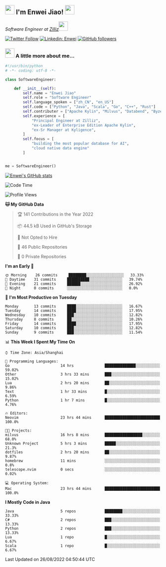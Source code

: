 <h2><img src="https://emojis.slackmojis.com/emojis/images/1531849430/4246/blob-sunglasses.gif?1531849430" width="30"/> I'm  Enwei Jiao! <img src="https://media.giphy.com/media/juBt25nT1KGys/giphy.gif" width=30> </h2>
<!-- <img align='right' src="https://media.giphy.com/media/M9gbBd9nbDrOTu1Mqx/giphy.gif" width="230"> -->
<p><em>Software Engineer at <a href="https://zilliz.com/">Zilliz</a><img src="https://media.giphy.com/media/WUlplcMpOCEmTGBtBW/giphy.gif" width="30"></em></p>

[![Twitter Follow](https://img.shields.io/twitter/follow/misteranmol?label=Follow)](https://twitter.com/intent/follow?screen_name=EnweiJiao)
[![Linkedin: Enwei](https://img.shields.io/badge/-enwei-blue?style=&logo=Linkedin&logoColor=white&link=https://www.linkedin.com/in/enwei-jiao-41192a97)](https://www.linkedin.com/in/enwei-jiao-41192a97/)
[![GitHub followers](https://img.shields.io/github/followers/jiaoew1991?label=Follow&style=social)](https://github.com/jiaoew1991)


### <img src="https://media.giphy.com/media/VgCDAzcKvsR6OM0uWg/giphy.gif" width="30"> A little more about me...  

```python
#!/usr/bin/python
# -*- coding: utf-8 -*-

class SoftwareEngineer:

    def __init__(self):
        self.name = "Enwei Jiao"
        self.role = "Software Engineer"
        self.language_spoken = ["zh_CN", "en_US"]
        self.code = ["Python", "Java", "Scala", "Go", "C++", "Rust"]
        self.contributer = ["Apache Kylin", "Milvus", "Databend", "Byzer-Lang"]
        self.experience = [
            "Principal Engineer at Zilliz",
            "ex-Leader of Enterprise Edition Apache Kylin",
            "ex-Sr Manager at Kyligence",
        ]
        self.focus = [
            "building the most popular database for AI",
            "cloud native data engine"
        ]


me = SoftwareEngineer()
```

[![Enwei's GitHub stats](https://github-readme-stats.vercel.app/api?username=jiaoew1991&count_private=true&show_icons=true)](https://github.com/jiaoew1991/jiaoew1991)

<!-- [![Top Langs](https://github-readme-stats.vercel.app/api/top-langs/?username=jiaoew1991&layout=compact)](https://github.com/jiaoew1991/jiaoew1991) -->

<!--START_SECTION:waka-->
![Code Time](http://img.shields.io/badge/Code%20Time-104%20hrs%203%20mins-blue)

![Profile Views](http://img.shields.io/badge/Profile%20Views-8-blue)

**🐱 My GitHub Data** 

> 🏆 141 Contributions in the Year 2022
 > 
> 📦 44.5 kB Used in GitHub's Storage 
 > 
> 🚫 Not Opted to Hire
 > 
> 📜 46 Public Repositories 
 > 
> 🔑 0 Private Repositories  
 > 
**I'm an Early 🐤** 

```text
🌞 Morning    26 commits     ████████░░░░░░░░░░░░░░░░░   33.33% 
🌆 Daytime    31 commits     ██████████░░░░░░░░░░░░░░░   39.74% 
🌃 Evening    21 commits     ██████░░░░░░░░░░░░░░░░░░░   26.92% 
🌙 Night      0 commits      ░░░░░░░░░░░░░░░░░░░░░░░░░   0.0%

```
📅 **I'm Most Productive on Tuesday** 

```text
Monday       13 commits     ████░░░░░░░░░░░░░░░░░░░░░   16.67% 
Tuesday      14 commits     ████░░░░░░░░░░░░░░░░░░░░░   17.95% 
Wednesday    10 commits     ███░░░░░░░░░░░░░░░░░░░░░░   12.82% 
Thursday     8 commits      ██░░░░░░░░░░░░░░░░░░░░░░░   10.26% 
Friday       14 commits     ████░░░░░░░░░░░░░░░░░░░░░   17.95% 
Saturday     10 commits     ███░░░░░░░░░░░░░░░░░░░░░░   12.82% 
Sunday       9 commits      ███░░░░░░░░░░░░░░░░░░░░░░   11.54%

```


📊 **This Week I Spent My Time On** 

```text
⌚︎ Time Zone: Asia/Shanghai

💬 Programming Languages: 
Go                       14 hrs              ██████████████░░░░░░░░░░░   59.02% 
Other                    3 hrs 33 mins       ███░░░░░░░░░░░░░░░░░░░░░░   15.02% 
Lua                      2 hrs 20 mins       ██░░░░░░░░░░░░░░░░░░░░░░░   9.86% 
Text                     1 hr 33 mins        █░░░░░░░░░░░░░░░░░░░░░░░░   6.59% 
Python                   1 hr 7 mins         █░░░░░░░░░░░░░░░░░░░░░░░░   4.76%

🔥 Editors: 
Neovim                   23 hrs 44 mins      █████████████████████████   100.0%

🐱‍💻 Projects: 
milvus                   16 hrs 8 mins       █████████████████░░░░░░░░   68.0% 
Unknown Project          5 hrs 3 mins        █████░░░░░░░░░░░░░░░░░░░░   21.3% 
dotfiles                 2 hrs 20 mins       ██░░░░░░░░░░░░░░░░░░░░░░░   9.87% 
homebrew                 11 mins             ░░░░░░░░░░░░░░░░░░░░░░░░░   0.8% 
telescope.nvim           0 secs              ░░░░░░░░░░░░░░░░░░░░░░░░░   0.02%

💻 Operating System: 
Mac                      23 hrs 44 mins      █████████████████████████   100.0%

```

**I Mostly Code in Java** 

```text
Java                     5 repos             ████████░░░░░░░░░░░░░░░░░   33.33% 
C#                       2 repos             ███░░░░░░░░░░░░░░░░░░░░░░   13.33% 
Python                   2 repos             ███░░░░░░░░░░░░░░░░░░░░░░   13.33% 
Lua                      1 repo              █░░░░░░░░░░░░░░░░░░░░░░░░   6.67% 
Scala                    1 repo              █░░░░░░░░░░░░░░░░░░░░░░░░   6.67%

```



 Last Updated on 26/08/2022 04:50:44 UTC
<!--END_SECTION:waka-->
